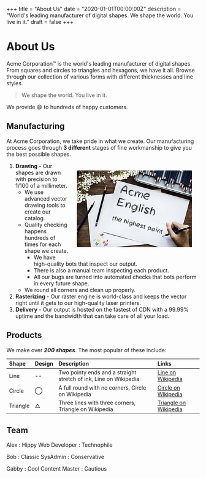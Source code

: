 +++
title = "About Us"
date = "2020-01-01T00:00:00Z"
description = "World's leading manufacturer of digital shapes. We shape the world. You live in it."
draft = false
+++

# About Us

Acme Corporation&trade; is the world's leading manufacturer of digital shapes. From squares and circles to triangles and hexagons, we have it all. Browse through our collection of various forms with different thicknesses and line styles.

> We shape the world. You live in it.

We provide :smile: to hundreds of happy customers.

## Manufacturing

At Acme Corporation, we take pride in what we create. Our manufacturing process goes through **3 different** stages of fine workmanship to give you the best possible shapes.

<img style="float:right; margin: 20px;" src="/image/draw.jpg">

1. **Drawing** - Our shapes are drawn with precision to 1/100 of a millimeter.
   - We use advanced vector drawing tools to create our catalog.
   - Quality checking happens hundreds of times for each shape we create.
     - We have high-quality bots that inspect our output.
     - There is also a manual team inspecting each product.
     - All our bugs are turned into automated checks that bots perform in every future shape.
   - We round all corners and clean up properly.
2. **Rasterizing** - Our raster engine is world-class and keeps the vector right until it gets to our high-quality laser printers.
3. **Delivery** - Our output is hosted on the fastest of CDN with a 99.99% uptime and the bandwidth that can take care of all your load.

## Products

We make over **_200 shapes_**. The most popular of these include:

| Shape    | Design  | Description                                                      | Links                                                                |
| :------- | :------ | :--------------------------------------------------------------- | :------------------------------------------------------------------- |
| Line     | --      | Two pointy ends and a straight stretch of ink, Line on Wikipedia | [Line on Wikipedia](<https://en.wikipedia.org/wiki/Line_(geometry)>) |
| Circle   | &#8413; | A full round with no corners, Circle on Wikipedia                | [Circle on Wikipedia](https://en.wikipedia.org/wiki/Circle)          |
| Triangle | &#9651; | Three lines with three corners, Triangle on Wikipedia            | [Triangle on Wikipedia](https://en.wikipedia.org/wiki/Triangle)      |

## Team

Alex
: Hippy Web Developer
: Technophile

Bob
: Classic SysAdmin
: Conservative

Gabby
: Cool Content Master
: Cautious
